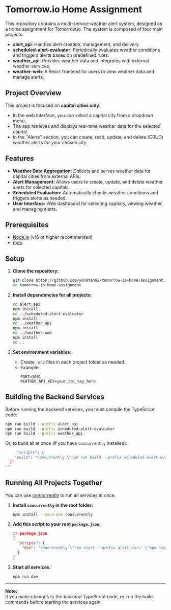 # Tomorrow.io Home Assignment

This repository contains a multi-service weather alert system, designed as a home assignment for Tomorrow.io. The system is composed of four main projects:

- **alert_api**: Handles alert creation, management, and delivery.
- **scheduled-alert-evaluator**: Periodically evaluates weather conditions and triggers alerts based on predefined rules.
- **weather_api**: Provides weather data and integrates with external weather services.
- **weather-web**: A React frontend for users to view weather data and manage alerts.

## Project Overview

This project is focused on **capital cities only**.

- In the web interface, you can select a capital city from a dropdown menu.
- The app retrieves and displays real-time weather data for the selected capital.
- In the "Alerts" section, you can create, read, update, and delete (CRUD) weather alerts for your chosen city.

## Features

- **Weather Data Aggregation:** Collects and serves weather data for capital cities from external APIs.
- **Alert Management:** Allows users to create, update, and delete weather alerts for selected capitals.
- **Scheduled Evaluation:** Automatically checks weather conditions and triggers alerts as needed.
- **User Interface:** Web dashboard for selecting capitals, viewing weather, and managing alerts.

## Prerequisites

- [Node.js](https://nodejs.org/) (v16 or higher recommended)
- [npm](https://www.npmjs.com/)

## Setup

1. **Clone the repository:**

   ```sh
   git clone https://github.com/yonatan92/tomorrow-io-home-assignment.git
   cd tomorrow-io-home-assignment
   ```

2. **Install dependencies for all projects:**

   ```sh
   cd alert_api
   npm install
   cd ../scheduled-alert-evaluator
   npm install
   cd ../weather_api
   npm install
   cd ../weather-web
   npm install
   cd ..
   ```

3. **Set environment variables:**
   - Create `.env` files in each project folder as needed.
   - Example:
     ```
     PORT=3001
     WEATHER_API_KEY=your_api_key_here
     ```

## Building the Backend Services

Before running the backend services, you must compile the TypeScript code:

```sh
npm run build --prefix alert_api
npm run build --prefix scheduled-alert-evaluator
npm run build --prefix weather_api
```

Or, to build all at once (if you have `concurrently` installed):

```sh
     "scripts": {
    "build": "concurrently \"npm run build --prefix scheduled-alert-evaluator\" \"npm run build --prefix weather_api\""
  }"
""
```

## Running All Projects Together

You can use [concurrently](https://www.npmjs.com/package/concurrently) to run all services at once.

1. **Install `concurrently` in the root folder:**

   ```sh
   npm install --save-dev concurrently
   ```

2. **Add this script to your root `package.json`:**
   ```json
   // package.json
   {
     "scripts": {
       "dev": "concurrently \"npm start --prefix alert_api\" \"npm start --prefix scheduled-alert-evaluator\" \"npm start --prefix weather_api\" \"npm start --prefix weather-web\""
     }
   }
   ```

3. **Start all services:**

   ```sh
   npm run dev
   ```

---
**Note:**  
If you make changes to the backend TypeScript code, re-run the build commands before starting the services again.
